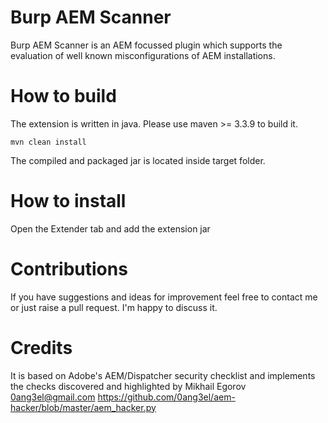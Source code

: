 # Burp AEM Scanner
Burp AEM Scanner is an AEM focussed plugin which supports the evaluation of well known misconfigurations of AEM installations.

# How to build
The extension is written in java. Please use maven >= 3.3.9 to build it.


`mvn clean install`


The compiled and packaged jar is located inside target folder.
 
# How to install 
Open the Extender tab and add the extension jar

# Contributions
If you have suggestions and ideas for improvement feel free to contact me or just raise a pull request. I'm happy to discuss it.

# Credits
It is based on Adobe's AEM/Dispatcher security checklist and implements the checks discovered and highlighted by Mikhail Egorov <0ang3el@gmail.com> https://github.com/0ang3el/aem-hacker/blob/master/aem_hacker.py
